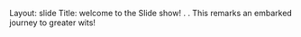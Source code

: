 Layout: slide
Title: welcome to the Slide show!
.
.
This remarks an embarked journey to greater wits!
